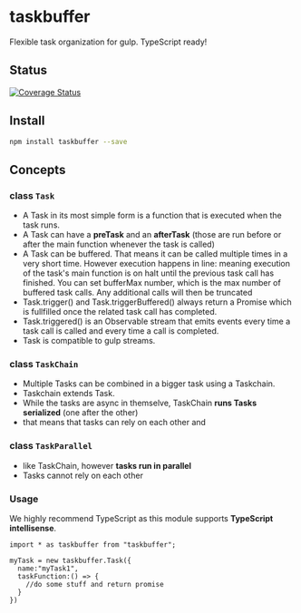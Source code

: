 # taskbuffer
Flexible task organization for gulp. TypeScript ready!

## Status
[![Coverage Status](https://coveralls.io/repos/github/pushrocks/taskbuffer/badge.svg?branch=master)](https://coveralls.io/github/pushrocks/taskbuffer?branch=master)

## Install

```sh
npm install taskbuffer --save
```

## Concepts 

### class `Task`
* A Task in its most simple form is a function that is executed when the task runs.
* A Task can have a **preTask** and an **afterTask**
  (those are run before or after the main function whenever the task is called)
* A Task can be buffered.
  That means it can be called multiple times in a very short time.
  However execution happens in line:
  meaning execution of the task's main function is on halt until the previous task call has finished.
  You can set bufferMax number, which is the max number of buffered task calls.
  Any additional calls will then be truncated
* Task.trigger() and Task.triggerBuffered() always return a Promise
  which is fullfilled once the related task call has completed.
* Task.triggered() is an Observable stream that emits events every time a task call is called and every time a call is completed.
* Task is compatible to gulp streams.

### class `TaskChain`
* Multiple Tasks can be combined in a bigger task using a Taskchain.
* Taskchain extends Task.
* While the tasks are async in themselve, TaskChain **runs Tasks serialized** (one after the other)
* that means that tasks can rely on each other and 

### class `TaskParallel`
* like TaskChain, however **tasks run in parallel**
* Tasks cannot rely on each other

### Usage
We highly recommend TypeScript as this module supports **TypeScript intellisense**.
```
import * as taskbuffer from "taskbuffer";

myTask = new taskbuffer.Task({
  name:"myTask1",
  taskFunction:() => {
    //do some stuff and return promise
  }
})
```